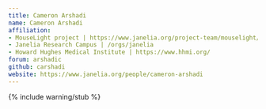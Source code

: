 ```yaml
---
title: Cameron Arshadi
name: Cameron Arshadi
affiliation:
- MouseLight project | https://www.janelia.org/project-team/mouselight/members
- Janelia Research Campus | /orgs/janelia
- Howard Hughes Medical Institute | https://www.hhmi.org/
forum: arshadic
github: carshadi
website: https://www.janelia.org/people/cameron-arshadi
---
```


{% include warning/stub %}
